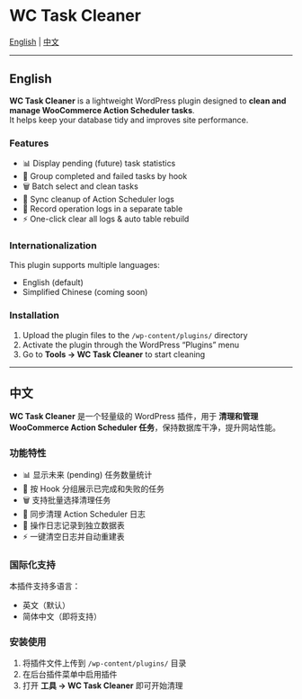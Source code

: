 # WC Task Cleaner

[English](#english) | [中文](#中文)

---

## English

**WC Task Cleaner** is a lightweight WordPress plugin designed to **clean and manage WooCommerce Action Scheduler tasks**.  
It helps keep your database tidy and improves site performance.

### Features
- 📊 Display pending (future) task statistics  
- 📂 Group completed and failed tasks by hook  
- 🗑️ Batch select and clean tasks  
- 🔄 Sync cleanup of Action Scheduler logs  
- 📜 Record operation logs in a separate table  
- ⚡ One-click clear all logs & auto table rebuild  

### Internationalization
This plugin supports multiple languages:  
- English (default)  
- Simplified Chinese (coming soon)  

### Installation
1. Upload the plugin files to the `/wp-content/plugins/` directory  
2. Activate the plugin through the WordPress “Plugins” menu  
3. Go to **Tools → WC Task Cleaner** to start cleaning  

---

## 中文

**WC Task Cleaner** 是一个轻量级的 WordPress 插件，用于 **清理和管理 WooCommerce Action Scheduler 任务**，保持数据库干净，提升网站性能。  

### 功能特性
- 📊 显示未来 (pending) 任务数量统计  
- 📂 按 Hook 分组展示已完成和失败的任务  
- 🗑️ 支持批量选择清理任务  
- 🔄 同步清理 Action Scheduler 日志  
- 📜 操作日志记录到独立数据表  
- ⚡ 一键清空日志并自动重建表  

### 国际化支持
本插件支持多语言：  
- 英文（默认）  
- 简体中文（即将支持）  

### 安装使用
1. 将插件文件上传到 `/wp-content/plugins/` 目录  
2. 在后台插件菜单中启用插件  
3. 打开 **工具 → WC Task Cleaner** 即可开始清理  
